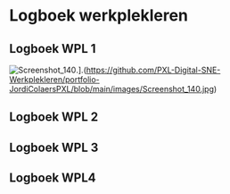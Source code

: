 # Logboek werkplekleren

## Logboek WPL 1


![Screenshot_140](https://github.com/PXL-Digital-SNE-Werkplekleren/portfolio-JordiColaersPXL/assets/148558939/5a47de72-21e1-4702-9234-b2ca369f780c).].(https://github.com/PXL-Digital-SNE-Werkplekleren/portfolio-JordiColaersPXL/blob/main/images/Screenshot_140.jpg)


## Logboek WPL 2

## Logboek WPL 3

## Logboek WPL4

